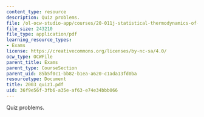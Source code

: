 ```yaml
---
content_type: resource
description: Quiz problems.
file: /ol-ocw-studio-app/courses/20-011j-statistical-thermodynamics-of-biomolecular-systems-be-011j-spring-2004/36f9e56f3fb6a35eaf63e74e34bbb066_2003_quiz1.pdf
file_size: 243210
file_type: application/pdf
learning_resource_types:
- Exams
license: https://creativecommons.org/licenses/by-nc-sa/4.0/
ocw_type: OCWFile
parent_title: Exams
parent_type: CourseSection
parent_uid: 85b5f0c1-bb82-b1ea-a620-c1ada13fd0ba
resourcetype: Document
title: 2003_quiz1.pdf
uid: 36f9e56f-3fb6-a35e-af63-e74e34bbb066
---
```

Quiz problems.